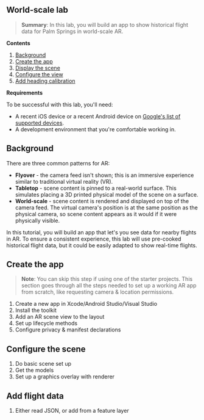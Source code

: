 ## World-scale lab

> **Summary**: In this lab, you will build an app to show historical flight data for Palm Springs in world-scale AR.

**Contents**

1. [Background](#background)
2. [Create the app](#create-the-app)
3. [Display the scene](#display-the-scene)
4. [Configure the view](#configure-the-view)
5. [Add heading calibration](#add-heading-calibration)

**Requirements**

To be successful with this lab, you'll need:

* A recent iOS device or a recent Android device on [Google's list of supported devices](https://developers.google.com/ar/discover/supported-devices).
* A development environment that you're comfortable working in.

## Background

There are three common patterns for AR:

* **Flyover** - the camera feed isn't shown; this is an immersive experience similar to traditional virtual reality (VR).
* **Tabletop** - scene content is pinned to a real-world surface. This simulates placing a 3D printed physical model of the scene on a surface.
* **World-scale** - scene content is rendered and displayed on top of the camera feed. The virtual camera's position is at the same position as the physical camera, so scene content appears as it would if it were physically visible.

In this tutorial, you will build an app that let's you see data for nearby flights in AR. To ensure a consistent experience, this lab will use pre-cooked historical flight data, but it could be easily adapted to show real-time flights.

## Create the app

> **Note**: You can skip this step if using one of the starter projects. This section goes through all the steps needed to set up a working AR app from scratch, like requesting camera & location permissions.

1. Create a new app in Xcode/Android Studio/Visual Studio
2. Install the toolkit
3. Add an AR scene view to the layout
4. Set up lifecycle methods
5. Configure privacy & manifest declarations

## Configure the scene

1. Do basic scene set up
2. Get the models
3. Set up a graphics overlay with renderer

## Add flight data

1. Either read JSON, or add from a feature layer